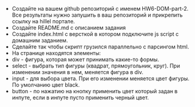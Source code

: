 * Создайте на вашем github репозиторий с именем HW6-DOM-part-2. Все результаты нужно запушить в ваш репозиторий и прикрепить ссылку на hillel портале.
* Создайте README.md с описанием задания
* Создайте index.html с версткой в котором подключите js script с домашним заданием.
* Сделайте так чтобы скрипт грузился параллельно с парсингом html.
* На странице находятся элементы:
* div - фигура, которая может принимать какие-то формы.
* select - выбрать тип фигуры (квадрат, прямоугольник, круг). При изменении значения в нем, меняется фигура в div.
* input - для выбора цвета. При его изменении меняется цвет фигуры. По умолчанию цвет black.
* button - по нажатию на кнопку применить цвет который задан в инпуте, если в инпуте пусто применить черный цвет.
